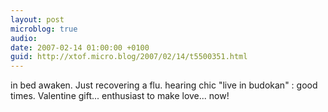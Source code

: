 ```yaml
---
layout: post
microblog: true
audio: 
date: 2007-02-14 01:00:00 +0100
guid: http://xtof.micro.blog/2007/02/14/t5500351.html
---
```

in bed awaken. Just recovering a flu. hearing chic "live in budokan" : good times. Valentine gift... enthusiast to make love... now!
